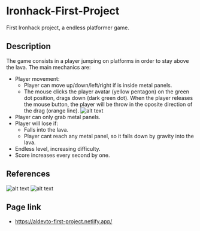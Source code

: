 # Ironhack-First-Project

First Ironhack project, a endless platformer game.

## Description

The game consists in a player jumping on platforms in order to stay above the lava.
The main mechanics are:

- Player movement:
  - Player can move up/down/left/right if is inside metal panels.
  - The mouse clicks the player avatar (yellow pentagon) on the green dot position, drags down (dark green dot). When the player releases the mouse button, the player will be throw in the oposite direction of the drag (orange line).
    ![alt text](https://i.imgur.com/iqko7gr.png)
- Player can only grab metal panels.
- Player will lose if:
  - Falls into the lava.
  - Player cant reach any metal panel, so it falls down by gravity into the lava.
- Endless level, increasing difficulty.
- Score increases every second by one.

## References

![alt text](https://cdn.hobbyconsolas.com/sites/navi.axelspringer.es/public/styles/855/public/media/image/2016/12/234482-mundo-5.jpg)
![alt text](https://cdn.hobbyconsolas.com/sites/navi.axelspringer.es/public/styles/855/public/media/image/2016/12/234486-mundo-5.jpg)

## Page link

- https://aldevto-first-project.netlify.app/
